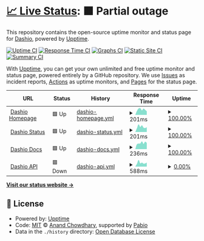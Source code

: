 # [📈 Live Status](https://status.dashio.net): <!--live status--> **🟧 Partial outage**

This repository contains the open-source uptime monitor and status page for [Dashio](https://dashio.net), powered by [Upptime](https://github.com/upptime/upptime).

[![Uptime CI](https://github.com/DashioDevs/status/workflows/Uptime%20CI/badge.svg)](https://github.com/DashioDevs/status/actions?query=workflow%3A%22Uptime+CI%22)
[![Response Time CI](https://github.com/DashioDevs/status/workflows/Response%20Time%20CI/badge.svg)](https://github.com/DashioDevs/status/actions?query=workflow%3A%22Response+Time+CI%22)
[![Graphs CI](https://github.com/DashioDevs/status/workflows/Graphs%20CI/badge.svg)](https://github.com/DashioDevs/status/actions?query=workflow%3A%22Graphs+CI%22)
[![Static Site CI](https://github.com/DashioDevs/status/workflows/Static%20Site%20CI/badge.svg)](https://github.com/DashioDevs/status/actions?query=workflow%3A%22Static+Site+CI%22)
[![Summary CI](https://github.com/DashioDevs/status/workflows/Summary%20CI/badge.svg)](https://github.com/DashioDevs/status/actions?query=workflow%3A%22Summary+CI%22)

With [Upptime](https://upptime.js.org), you can get your own unlimited and free uptime monitor and status page, powered entirely by a GitHub repository. We use [Issues](https://github.com/DashioDevs/status/issues) as incident reports, [Actions](https://github.com/DashioDevs/status/actions) as uptime monitors, and [Pages](https://status.dashio.net) for the status page.

<!--start: status pages-->
<!-- This summary is generated by Upptime (https://github.com/upptime/upptime) -->
<!-- Do not edit this manually, your changes will be overwritten -->
<!-- prettier-ignore -->
| URL | Status | History | Response Time | Uptime |
| --- | ------ | ------- | ------------- | ------ |
| <img alt="" src="https://icons.duckduckgo.com/ip3/www.dashio.net.ico" height="13"> [Dashio Homepage](https://www.dashio.net) | 🟩 Up | [dashio-homepage.yml](https://github.com/DashioDevs/status/commits/HEAD/history/dashio-homepage.yml) | <details><summary><img alt="Response time graph" src="./graphs/dashio-homepage/response-time-week.png" height="20"> 201ms</summary><br><a href="https://status.dashio.net/history/dashio-homepage"><img alt="Response time 187" src="https://img.shields.io/endpoint?url=https%3A%2F%2Fraw.githubusercontent.com%2FDashioDevs%2Fstatus%2FHEAD%2Fapi%2Fdashio-homepage%2Fresponse-time.json"></a><br><a href="https://status.dashio.net/history/dashio-homepage"><img alt="24-hour response time 139" src="https://img.shields.io/endpoint?url=https%3A%2F%2Fraw.githubusercontent.com%2FDashioDevs%2Fstatus%2FHEAD%2Fapi%2Fdashio-homepage%2Fresponse-time-day.json"></a><br><a href="https://status.dashio.net/history/dashio-homepage"><img alt="7-day response time 201" src="https://img.shields.io/endpoint?url=https%3A%2F%2Fraw.githubusercontent.com%2FDashioDevs%2Fstatus%2FHEAD%2Fapi%2Fdashio-homepage%2Fresponse-time-week.json"></a><br><a href="https://status.dashio.net/history/dashio-homepage"><img alt="30-day response time 203" src="https://img.shields.io/endpoint?url=https%3A%2F%2Fraw.githubusercontent.com%2FDashioDevs%2Fstatus%2FHEAD%2Fapi%2Fdashio-homepage%2Fresponse-time-month.json"></a><br><a href="https://status.dashio.net/history/dashio-homepage"><img alt="1-year response time 187" src="https://img.shields.io/endpoint?url=https%3A%2F%2Fraw.githubusercontent.com%2FDashioDevs%2Fstatus%2FHEAD%2Fapi%2Fdashio-homepage%2Fresponse-time-year.json"></a></details> | <details><summary><a href="https://status.dashio.net/history/dashio-homepage">100.00%</a></summary><a href="https://status.dashio.net/history/dashio-homepage"><img alt="All-time uptime 100.00%" src="https://img.shields.io/endpoint?url=https%3A%2F%2Fraw.githubusercontent.com%2FDashioDevs%2Fstatus%2FHEAD%2Fapi%2Fdashio-homepage%2Fuptime.json"></a><br><a href="https://status.dashio.net/history/dashio-homepage"><img alt="24-hour uptime 100.00%" src="https://img.shields.io/endpoint?url=https%3A%2F%2Fraw.githubusercontent.com%2FDashioDevs%2Fstatus%2FHEAD%2Fapi%2Fdashio-homepage%2Fuptime-day.json"></a><br><a href="https://status.dashio.net/history/dashio-homepage"><img alt="7-day uptime 100.00%" src="https://img.shields.io/endpoint?url=https%3A%2F%2Fraw.githubusercontent.com%2FDashioDevs%2Fstatus%2FHEAD%2Fapi%2Fdashio-homepage%2Fuptime-week.json"></a><br><a href="https://status.dashio.net/history/dashio-homepage"><img alt="30-day uptime 100.00%" src="https://img.shields.io/endpoint?url=https%3A%2F%2Fraw.githubusercontent.com%2FDashioDevs%2Fstatus%2FHEAD%2Fapi%2Fdashio-homepage%2Fuptime-month.json"></a><br><a href="https://status.dashio.net/history/dashio-homepage"><img alt="1-year uptime 100.00%" src="https://img.shields.io/endpoint?url=https%3A%2F%2Fraw.githubusercontent.com%2FDashioDevs%2Fstatus%2FHEAD%2Fapi%2Fdashio-homepage%2Fuptime-year.json"></a></details>
| <img alt="" src="https://icons.duckduckgo.com/ip3/status.dashio.net.ico" height="13"> [Dashio Status](https://status.dashio.net) | 🟩 Up | [dashio-status.yml](https://github.com/DashioDevs/status/commits/HEAD/history/dashio-status.yml) | <details><summary><img alt="Response time graph" src="./graphs/dashio-status/response-time-week.png" height="20"> 201ms</summary><br><a href="https://status.dashio.net/history/dashio-status"><img alt="Response time 176" src="https://img.shields.io/endpoint?url=https%3A%2F%2Fraw.githubusercontent.com%2FDashioDevs%2Fstatus%2FHEAD%2Fapi%2Fdashio-status%2Fresponse-time.json"></a><br><a href="https://status.dashio.net/history/dashio-status"><img alt="24-hour response time 185" src="https://img.shields.io/endpoint?url=https%3A%2F%2Fraw.githubusercontent.com%2FDashioDevs%2Fstatus%2FHEAD%2Fapi%2Fdashio-status%2Fresponse-time-day.json"></a><br><a href="https://status.dashio.net/history/dashio-status"><img alt="7-day response time 201" src="https://img.shields.io/endpoint?url=https%3A%2F%2Fraw.githubusercontent.com%2FDashioDevs%2Fstatus%2FHEAD%2Fapi%2Fdashio-status%2Fresponse-time-week.json"></a><br><a href="https://status.dashio.net/history/dashio-status"><img alt="30-day response time 207" src="https://img.shields.io/endpoint?url=https%3A%2F%2Fraw.githubusercontent.com%2FDashioDevs%2Fstatus%2FHEAD%2Fapi%2Fdashio-status%2Fresponse-time-month.json"></a><br><a href="https://status.dashio.net/history/dashio-status"><img alt="1-year response time 176" src="https://img.shields.io/endpoint?url=https%3A%2F%2Fraw.githubusercontent.com%2FDashioDevs%2Fstatus%2FHEAD%2Fapi%2Fdashio-status%2Fresponse-time-year.json"></a></details> | <details><summary><a href="https://status.dashio.net/history/dashio-status">100.00%</a></summary><a href="https://status.dashio.net/history/dashio-status"><img alt="All-time uptime 99.83%" src="https://img.shields.io/endpoint?url=https%3A%2F%2Fraw.githubusercontent.com%2FDashioDevs%2Fstatus%2FHEAD%2Fapi%2Fdashio-status%2Fuptime.json"></a><br><a href="https://status.dashio.net/history/dashio-status"><img alt="24-hour uptime 100.00%" src="https://img.shields.io/endpoint?url=https%3A%2F%2Fraw.githubusercontent.com%2FDashioDevs%2Fstatus%2FHEAD%2Fapi%2Fdashio-status%2Fuptime-day.json"></a><br><a href="https://status.dashio.net/history/dashio-status"><img alt="7-day uptime 100.00%" src="https://img.shields.io/endpoint?url=https%3A%2F%2Fraw.githubusercontent.com%2FDashioDevs%2Fstatus%2FHEAD%2Fapi%2Fdashio-status%2Fuptime-week.json"></a><br><a href="https://status.dashio.net/history/dashio-status"><img alt="30-day uptime 100.00%" src="https://img.shields.io/endpoint?url=https%3A%2F%2Fraw.githubusercontent.com%2FDashioDevs%2Fstatus%2FHEAD%2Fapi%2Fdashio-status%2Fuptime-month.json"></a><br><a href="https://status.dashio.net/history/dashio-status"><img alt="1-year uptime 99.83%" src="https://img.shields.io/endpoint?url=https%3A%2F%2Fraw.githubusercontent.com%2FDashioDevs%2Fstatus%2FHEAD%2Fapi%2Fdashio-status%2Fuptime-year.json"></a></details>
| <img alt="" src="https://icons.duckduckgo.com/ip3/docs.dashio.net.ico" height="13"> [Dashio Docs](https://docs.dashio.net) | 🟩 Up | [dashio-docs.yml](https://github.com/DashioDevs/status/commits/HEAD/history/dashio-docs.yml) | <details><summary><img alt="Response time graph" src="./graphs/dashio-docs/response-time-week.png" height="20"> 236ms</summary><br><a href="https://status.dashio.net/history/dashio-docs"><img alt="Response time 252" src="https://img.shields.io/endpoint?url=https%3A%2F%2Fraw.githubusercontent.com%2FDashioDevs%2Fstatus%2FHEAD%2Fapi%2Fdashio-docs%2Fresponse-time.json"></a><br><a href="https://status.dashio.net/history/dashio-docs"><img alt="24-hour response time 239" src="https://img.shields.io/endpoint?url=https%3A%2F%2Fraw.githubusercontent.com%2FDashioDevs%2Fstatus%2FHEAD%2Fapi%2Fdashio-docs%2Fresponse-time-day.json"></a><br><a href="https://status.dashio.net/history/dashio-docs"><img alt="7-day response time 236" src="https://img.shields.io/endpoint?url=https%3A%2F%2Fraw.githubusercontent.com%2FDashioDevs%2Fstatus%2FHEAD%2Fapi%2Fdashio-docs%2Fresponse-time-week.json"></a><br><a href="https://status.dashio.net/history/dashio-docs"><img alt="30-day response time 260" src="https://img.shields.io/endpoint?url=https%3A%2F%2Fraw.githubusercontent.com%2FDashioDevs%2Fstatus%2FHEAD%2Fapi%2Fdashio-docs%2Fresponse-time-month.json"></a><br><a href="https://status.dashio.net/history/dashio-docs"><img alt="1-year response time 252" src="https://img.shields.io/endpoint?url=https%3A%2F%2Fraw.githubusercontent.com%2FDashioDevs%2Fstatus%2FHEAD%2Fapi%2Fdashio-docs%2Fresponse-time-year.json"></a></details> | <details><summary><a href="https://status.dashio.net/history/dashio-docs">100.00%</a></summary><a href="https://status.dashio.net/history/dashio-docs"><img alt="All-time uptime 100.00%" src="https://img.shields.io/endpoint?url=https%3A%2F%2Fraw.githubusercontent.com%2FDashioDevs%2Fstatus%2FHEAD%2Fapi%2Fdashio-docs%2Fuptime.json"></a><br><a href="https://status.dashio.net/history/dashio-docs"><img alt="24-hour uptime 100.00%" src="https://img.shields.io/endpoint?url=https%3A%2F%2Fraw.githubusercontent.com%2FDashioDevs%2Fstatus%2FHEAD%2Fapi%2Fdashio-docs%2Fuptime-day.json"></a><br><a href="https://status.dashio.net/history/dashio-docs"><img alt="7-day uptime 100.00%" src="https://img.shields.io/endpoint?url=https%3A%2F%2Fraw.githubusercontent.com%2FDashioDevs%2Fstatus%2FHEAD%2Fapi%2Fdashio-docs%2Fuptime-week.json"></a><br><a href="https://status.dashio.net/history/dashio-docs"><img alt="30-day uptime 100.00%" src="https://img.shields.io/endpoint?url=https%3A%2F%2Fraw.githubusercontent.com%2FDashioDevs%2Fstatus%2FHEAD%2Fapi%2Fdashio-docs%2Fuptime-month.json"></a><br><a href="https://status.dashio.net/history/dashio-docs"><img alt="1-year uptime 100.00%" src="https://img.shields.io/endpoint?url=https%3A%2F%2Fraw.githubusercontent.com%2FDashioDevs%2Fstatus%2FHEAD%2Fapi%2Fdashio-docs%2Fuptime-year.json"></a></details>
| <img alt="" src="https://icons.duckduckgo.com/ip3/api.dashio.net.ico" height="13"> [Dashio API](https://api.dashio.net/rest/core/health) | 🟥 Down | [dashio-api.yml](https://github.com/DashioDevs/status/commits/HEAD/history/dashio-api.yml) | <details><summary><img alt="Response time graph" src="./graphs/dashio-api/response-time-week.png" height="20"> 588ms</summary><br><a href="https://status.dashio.net/history/dashio-api"><img alt="Response time 524" src="https://img.shields.io/endpoint?url=https%3A%2F%2Fraw.githubusercontent.com%2FDashioDevs%2Fstatus%2FHEAD%2Fapi%2Fdashio-api%2Fresponse-time.json"></a><br><a href="https://status.dashio.net/history/dashio-api"><img alt="24-hour response time 619" src="https://img.shields.io/endpoint?url=https%3A%2F%2Fraw.githubusercontent.com%2FDashioDevs%2Fstatus%2FHEAD%2Fapi%2Fdashio-api%2Fresponse-time-day.json"></a><br><a href="https://status.dashio.net/history/dashio-api"><img alt="7-day response time 588" src="https://img.shields.io/endpoint?url=https%3A%2F%2Fraw.githubusercontent.com%2FDashioDevs%2Fstatus%2FHEAD%2Fapi%2Fdashio-api%2Fresponse-time-week.json"></a><br><a href="https://status.dashio.net/history/dashio-api"><img alt="30-day response time 545" src="https://img.shields.io/endpoint?url=https%3A%2F%2Fraw.githubusercontent.com%2FDashioDevs%2Fstatus%2FHEAD%2Fapi%2Fdashio-api%2Fresponse-time-month.json"></a><br><a href="https://status.dashio.net/history/dashio-api"><img alt="1-year response time 524" src="https://img.shields.io/endpoint?url=https%3A%2F%2Fraw.githubusercontent.com%2FDashioDevs%2Fstatus%2FHEAD%2Fapi%2Fdashio-api%2Fresponse-time-year.json"></a></details> | <details><summary><a href="https://status.dashio.net/history/dashio-api">0.00%</a></summary><a href="https://status.dashio.net/history/dashio-api"><img alt="All-time uptime 75.98%" src="https://img.shields.io/endpoint?url=https%3A%2F%2Fraw.githubusercontent.com%2FDashioDevs%2Fstatus%2FHEAD%2Fapi%2Fdashio-api%2Fuptime.json"></a><br><a href="https://status.dashio.net/history/dashio-api"><img alt="24-hour uptime 0.00%" src="https://img.shields.io/endpoint?url=https%3A%2F%2Fraw.githubusercontent.com%2FDashioDevs%2Fstatus%2FHEAD%2Fapi%2Fdashio-api%2Fuptime-day.json"></a><br><a href="https://status.dashio.net/history/dashio-api"><img alt="7-day uptime 0.00%" src="https://img.shields.io/endpoint?url=https%3A%2F%2Fraw.githubusercontent.com%2FDashioDevs%2Fstatus%2FHEAD%2Fapi%2Fdashio-api%2Fuptime-week.json"></a><br><a href="https://status.dashio.net/history/dashio-api"><img alt="30-day uptime 10.58%" src="https://img.shields.io/endpoint?url=https%3A%2F%2Fraw.githubusercontent.com%2FDashioDevs%2Fstatus%2FHEAD%2Fapi%2Fdashio-api%2Fuptime-month.json"></a><br><a href="https://status.dashio.net/history/dashio-api"><img alt="1-year uptime 75.98%" src="https://img.shields.io/endpoint?url=https%3A%2F%2Fraw.githubusercontent.com%2FDashioDevs%2Fstatus%2FHEAD%2Fapi%2Fdashio-api%2Fuptime-year.json"></a></details>

<!--end: status pages-->

[**Visit our status website →**](https://status.dashio.net)

## 📄 License

- Powered by: [Upptime](https://github.com/upptime/upptime)
- Code: [MIT](./LICENSE) © [Anand Chowdhary](https://anandchowdhary.com), supported by [Pabio](https://pabio.com)
- Data in the `./history` directory: [Open Database License](https://opendatacommons.org/licenses/odbl/1-0/)
